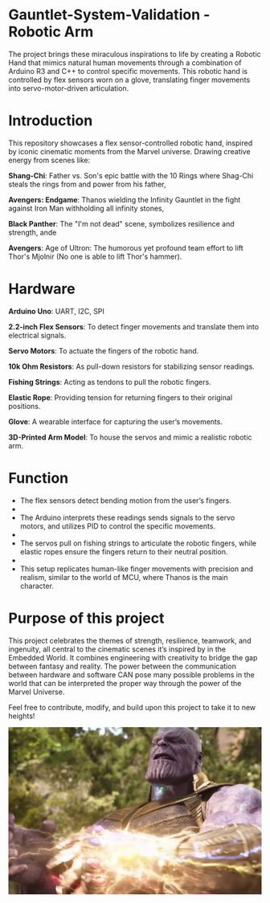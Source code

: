 # Gauntlet-System-Validation - Robotic Arm
The project brings these miraculous inspirations to life by creating a Robotic Hand that mimics natural human movements through a combination of Arduino R3 and C++ to control specific movements. This robotic hand is controlled by flex sensors worn on a glove, translating finger movements into servo-motor-driven articulation.

# Introduction

This repository showcases a flex sensor-controlled robotic hand, inspired by iconic cinematic moments from the Marvel universe. Drawing creative energy from scenes like:

**Shang-Chi**: Father vs. Son's epic battle with the 10 Rings where Shag-Chi steals the rings from and power from his father, 

**Avengers: Endgame**: Thanos wielding the Infinity Gauntlet in the fight against Iron Man withholding all infinity stones,

**Black Panther**: The "I'm not dead" scene, symbolizes resilience and strength, ande

**Avengers**: Age of Ultron: The humorous yet profound team effort to lift Thor's Mjolnir (No one is able to lift Thor's hammer).

# Hardware

**Arduino Uno**: UART, I2C, SPI

**2.2-inch Flex Sensors**: To detect finger movements and translate them into electrical signals.

**Servo Motors**: To actuate the fingers of the robotic hand.

**10k Ohm Resistors**: As pull-down resistors for stabilizing sensor readings.

 **Fishing Strings**: Acting as tendons to pull the robotic fingers.
 
 **Elastic Rope**: Providing tension for returning fingers to their original positions.
 
**Glove**: A wearable interface for capturing the user’s movements.

**3D-Printed Arm Model**: To house the servos and mimic a realistic robotic arm.

# Function

- The flex sensors detect bending motion from the user’s fingers.
- 
- The Arduino interprets these readings sends signals to the servo motors, and utilizes PID to control the specific movements.
- 
- The servos pull on fishing strings to articulate the robotic fingers, while elastic ropes ensure the fingers return to their neutral position.
- 
- This setup replicates human-like finger movements with precision and realism, similar to the world of MCU, where Thanos is the main character.
  
# Purpose of this project

This project celebrates the themes of strength, resilience, teamwork, and ingenuity, all central to the cinematic scenes it’s inspired by in the Embedded World. It combines engineering with creativity to bridge the gap between fantasy and reality. The power between the communication between hardware and software CAN pose many possible problems in the world that can be interpreted the proper way through the power of the Marvel Universe. 

Feel free to contribute, modify, and build upon this project to take it to new heights!

![Thanos](Thanos.jpg)

